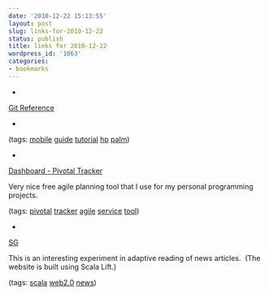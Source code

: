 ```yaml
---
date: '2010-12-22 15:13:55'
layout: post
slug: links-for-2010-12-22
status: publish
title: links for 2010-12-22
wordpress_id: '1063'
categories:
- bookmarks
---
```


  * 
                

[Git Reference](http://gitref.org/remotes/#fetch)


                
                

  *                

(tags: [mobile](http://www.delicious.com/eob/mobile) [guide](http://www.delicious.com/eob/guide) [tutorial](http://www.delicious.com/eob/tutorial) [hp](http://www.delicious.com/eob/hp) [palm](http://www.delicious.com/eob/palm))


            
  * 
                

[Dashboard - Pivotal Tracker](https://www.pivotaltracker.com/dashboard)


                

Very nice free agile planning tool that I use for my personal programming projects.


                

(tags: [pivotal](http://www.delicious.com/eob/pivotal) [tracker](http://www.delicious.com/eob/tracker) [agile](http://www.delicious.com/eob/agile) [service](http://www.delicious.com/eob/service) [tool](http://www.delicious.com/eob/tool))


            
  * 
                

[SG](http://social-guardian.bruntonspall.staxapps.net/)


                

This is an interesting experiment in adaptive reading of news articles.  (The website is built using Scala Lift.)


                

(tags: [scala](http://www.delicious.com/eob/scala) [web2.0](http://www.delicious.com/eob/web2.0) [news](http://www.delicious.com/eob/news))


            
